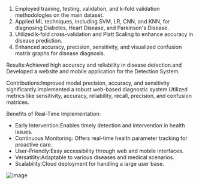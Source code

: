 1. Employed training, testing, validation, and k-fold validation methodologies on the main dataset.
2. Applied ML techniques, including SVM, LR, CNN, and KNN, for diagnosing Diabetes, Heart Disease, and Parkinson's Disease.
3. Utilized k-fold cross-validation and Platt Scaling to enhance accuracy in disease prediction.
4. Enhanced accuracy, precision, sensitivity, and visualized confusion matrix graphs for disease diagnosis.
   
Results:Achieved high accuracy and reliability in disease detection.and Developed a website and mobile application for the Detection System.
   
Contributions:Improved model precision, accuracy, and sensitivity significantly.Implemented a robust web-based diagnostic system.Utilized metrics like sensitivity, accuracy, reliability, recall, precision, and confusion matrices.

Benefits of Real-Time Implementation:
  - Early Intervention:Enables timely detection and intervention in health issues.
  - Continuous Monitoring: Offers real-time health parameter tracking for proactive care.
  - User-Friendly:Easy accessibility through web and mobile interfaces.
  - Versatility:Adaptable to various diseases and medical scenarios.
  - Scalability:Cloud deployment for handling a large user base.

![image](https://github.com/pediredlaSuman/Multi-Disease-detection-System./assets/141764451/70d5d759-69cc-4cc1-99f2-73ad1733b36e)


